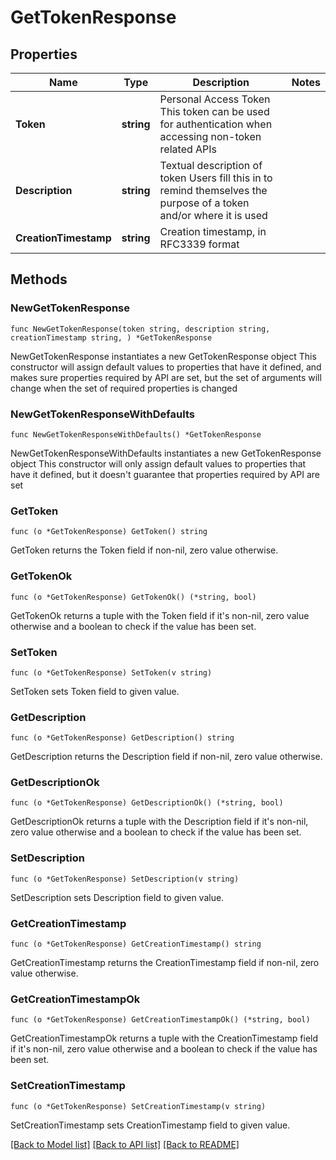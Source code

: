 # GetTokenResponse

## Properties

Name | Type | Description | Notes
------------ | ------------- | ------------- | -------------
**Token** | **string** | Personal Access Token This token can be used for authentication when accessing non-token related APIs | 
**Description** | **string** | Textual description of token Users fill this in to remind themselves the purpose of a token and/or where it is used | 
**CreationTimestamp** | **string** | Creation timestamp, in RFC3339 format | 

## Methods

### NewGetTokenResponse

`func NewGetTokenResponse(token string, description string, creationTimestamp string, ) *GetTokenResponse`

NewGetTokenResponse instantiates a new GetTokenResponse object
This constructor will assign default values to properties that have it defined,
and makes sure properties required by API are set, but the set of arguments
will change when the set of required properties is changed

### NewGetTokenResponseWithDefaults

`func NewGetTokenResponseWithDefaults() *GetTokenResponse`

NewGetTokenResponseWithDefaults instantiates a new GetTokenResponse object
This constructor will only assign default values to properties that have it defined,
but it doesn't guarantee that properties required by API are set

### GetToken

`func (o *GetTokenResponse) GetToken() string`

GetToken returns the Token field if non-nil, zero value otherwise.

### GetTokenOk

`func (o *GetTokenResponse) GetTokenOk() (*string, bool)`

GetTokenOk returns a tuple with the Token field if it's non-nil, zero value otherwise
and a boolean to check if the value has been set.

### SetToken

`func (o *GetTokenResponse) SetToken(v string)`

SetToken sets Token field to given value.


### GetDescription

`func (o *GetTokenResponse) GetDescription() string`

GetDescription returns the Description field if non-nil, zero value otherwise.

### GetDescriptionOk

`func (o *GetTokenResponse) GetDescriptionOk() (*string, bool)`

GetDescriptionOk returns a tuple with the Description field if it's non-nil, zero value otherwise
and a boolean to check if the value has been set.

### SetDescription

`func (o *GetTokenResponse) SetDescription(v string)`

SetDescription sets Description field to given value.


### GetCreationTimestamp

`func (o *GetTokenResponse) GetCreationTimestamp() string`

GetCreationTimestamp returns the CreationTimestamp field if non-nil, zero value otherwise.

### GetCreationTimestampOk

`func (o *GetTokenResponse) GetCreationTimestampOk() (*string, bool)`

GetCreationTimestampOk returns a tuple with the CreationTimestamp field if it's non-nil, zero value otherwise
and a boolean to check if the value has been set.

### SetCreationTimestamp

`func (o *GetTokenResponse) SetCreationTimestamp(v string)`

SetCreationTimestamp sets CreationTimestamp field to given value.



[[Back to Model list]](../README.md#documentation-for-models) [[Back to API list]](../README.md#documentation-for-api-endpoints) [[Back to README]](../README.md)


